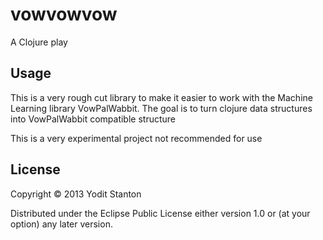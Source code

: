 # vowvowvow

A Clojure play

## Usage

This is a very rough cut library to make it easier to work with the Machine Learning library VowPalWabbit.  The goal is to turn clojure data structures into VowPalWabbit compatible structure

This is a very experimental project not recommended for use

## License

Copyright © 2013 Yodit Stanton

Distributed under the Eclipse Public License either version 1.0 or (at
your option) any later version.

